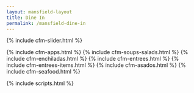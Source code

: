 ```yaml
---
layout: mansfield-layout
title: Dine In
permalink: /mansfield-dine-in
---
```

{% include cfm-slider.html %}

<!-- Mansfield Dine In Menu -->
{% include cfm-apps.html %}
{% include cfm-soups-salads.html %}
{% include cfm-enchiladas.html %}
{% include cfm-entrees.html %}
{% include cfm-entrees-items.html %}
{% include cfm-asados.html %}
{% include cfm-seafood.html %}


<!-- Mansfield Dine In Menu Ends -->

{% include scripts.html %}